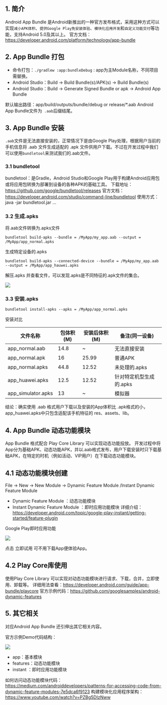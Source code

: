 ## 1.  简介

Android App Bundle 是Android新推出的一种官方发布格式，采用这种方式可以实现`减小APK体积`、`提供Google Play免安装体验`、`模块化应用开发`和`自定义功能交付`等功能，支持Android 5.0及其以上。
官方文档：https://developer.android.com/platform/technology/app-bundle

## 2. App Bundle 打包
- 命令打包：`./gradlew :app:bundleDebug` : app为主Module名称，不同项目需替换。
- Android Studio：Build -> Build Bundle(s)/APK(s) -> Build Bundle(s)
- Android Studio：Build -> Generate Signed Bundle or apk -> Android App Bundle

默认输出路径：app/build/outputs/bundle/debug or release/*.aab
Android App Bundle文件为` .aab`后缀结尾。

## 3. App Bundle 安装
`.aab`文件是无法直接安装的，正常情况下是由Google Play处理，根据用户当前的手机信息将 .aab 文件生成适配的 .apk 文件供用户下载。不过在开发过程中我们可以使用`bundletool`来测试我们的.aab文件。

### 3.1 bundletool
bundletool：是Gradle，Android Studio和Google Play用于构建Android应用包或将应用包转换为部署到设备的各种APK的基础工具。
下载地址：https://github.com/google/bundletool/releases
官方文档：https://developer.android.com/studio/command-line/bundletool
使用方式：java -jar bundletool.jar ...

### 3.2  生成.apks
将.aab文件转换为.apks文件
```
bundletool build-apks --bundle = /MyApp/my_app.aab --output = /MyApp/app_normal.apks
```
生成特定设备的.apks
```
bundletool build-apks --connected-device --bundle = /MyApp/my_app.aab --output = /MyApp/app_hauwei.apks
```
解压.apks 并查看文件，可以发现.apks是不同特征的.apk文件的集合。

![](https://lexiangla.com/assets/5865f3a6690711ea893e0a58ac135674)

### 3.3  安装.apks
```
bundletool install-apks --apks = /MyApp/app_normal.apks
```
安装对比

|文件名称|包体积(M)|安装后体积(M)|备注(同一设备)|
|--|--|--|--|
|app_normal.aab|14.8|~|无法直接安装|
|app_normal.apk|16|25.99|普通APK|
|app_normal.apks|44.8|12.52|未处理的.apks|
|app_huawei.apks|12.5|12.52|针对特定机型生成的.apks|
|app_simulator.apks|13|~|模拟器|

结论：确实使用 .aab 格式用户下载以及安装的App体积比 .apk格式的小，app_huawei.apks中只包含适配该手机特征的 res、assets、lib。

## 4. App Bundle 动态功能模块
App Bundle 格式配合 Play Core Library 可以实现动态功能投放。
开发过程中将App分为基础APK、动态功能APK，并以.aab格式发布，用户下载安装时只下载基础APK，在特定的时机（例如活动、VIP用户）在下载动态功能模块。

## 4.1 动态功能模块创建
File -> New -> New Module -> Dynamic Feature Module /Instant Dynamic Feature Module

- Dynamic Feature Module ：动态功能模块
- Instant Dynamic Feature Module ：即时应用功能模块
详细介绍：https://developer.android.com/topic/google-play-instant/getting-started/feature-plugin

Google Play即时应用功能

![](https://lexiangla.com/assets/619483fc690711ea95b80a58ac1374af)

点击  立即试用 可不用下载App便体验App。

## 4.2  Play Core库使用
使用Play Core Library 可以实现对动态功能模块进行请求、下载，合并，立即使用、卸载等。
详细用法查看：https://developer.android.com/guide/app-bundle/playcore
官方示例代码：https://github.com/googlesamples/android-dynamic-features

## 5. 其它相关
对应Android App Bundle 还引伸出其它相关内容。

官方示例Demo代码结构：

![](https://lexiangla.com/assets/6a288586690711ea86ba0a58ac13b40e)

- app：基本模块
- features：动态功能模块
- instant ：即时应用功能模块

如何访问动态功能模块代码：https://medium.com/androiddevelopers/patterns-for-accessing-code-from-dynamic-feature-modules-7e5dca6f9123
构建模块化应用程序架构：https://www.youtube.com/watch?v=PZBg5DIzNww
